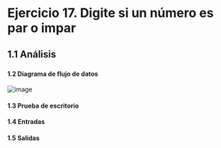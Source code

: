 # Ejercicio 17. Digite si un número es par o impar
## 1.1 Análisis
###
#### 1.2 Diagrama de flujo de datos
![image](https://user-images.githubusercontent.com/113397533/190950860-9efaca75-0ca5-462e-a6c6-3c53119de80a.png)
#### 1.3 Prueba de escritorio
#### 1.4 Entradas
#### 1.5 Salidas
